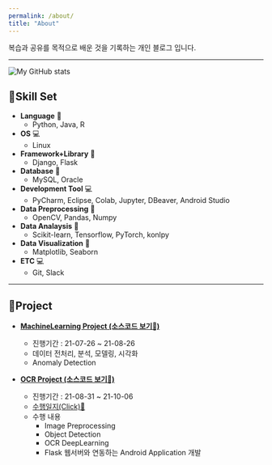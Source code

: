 ```yaml
---
permalink: /about/
title: "About"
---
```


복습과 공유를 목적으로 배운 것을 기록하는 개인 블로그 입니다.

---

![My GitHub stats](https://github-readme-stats.vercel.app/api?username=ammobam&show_icons=true&theme=vue)


## 🚀Skill Set

- **Language** 📌
	- Python, Java, R
- **OS** 💻
	- Linux
- **Framework+Library** 📌
	- Django, Flask
- **Database** 📌
	- MySQL, Oracle
- **Development Tool** 💻
	- PyCharm, Eclipse, Colab, Jupyter, DBeaver, Android Studio
- **Data Preprocessing** 📌
	- OpenCV, Pandas, Numpy
- **Data Analaysis** 📌
	- Scikit-learn, Tensorflow, PyTorch, konlpy
- **Data Visualization** 📌
	- Matplotlib, Seaborn
- **ETC** 💻
	- Git, Slack

---

## 🚀Project

- [**MachineLearning Project (소스코드 보기📌)**](https://github.com/ammobam/Display_SensorData)
  - 진행기간 : 21-07-26 ~ 21-08-26
  - 데이터 전처리, 분석, 모델링, 시각화
  - Anomaly Detection

- [**OCR Project (소스코드 보기📌)**](https://github.com/ammobam/OCR_ElectricityMeter_imgprep)
  - 진행기간 : 21-08-31 ~ 21-10-06
  - [수행일지(Click)📌](https://ammobam.github.io/categories/#ocr-project)
  - 수행 내용
	  - Image Preprocessing
	  - Object Detection
	  - OCR DeepLearning
	  - Flask 웹서버와 연동하는 Android Application 개발
